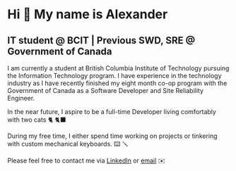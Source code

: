 Hi 👋 My name is Alexander
==========================

IT student @ BCIT | Previous SWD, SRE @ Government of Canada
-----------------------------------------

I am currently a student at British Columbia Institute of Technology pursuing the Information Technology program. I have experience in the technology industry as I have recently finished my eight month co-op program with the Government of Canada as a Software Developer and Site Reliability Engineer.

In the near future, I aspire to be a full-time Developer living comfortably with two cats 🐈 🐈‍⬛

During my free time, I either spend time working on projects or tinkering with custom mechanical keyboards. ⌨️ 🪛

Please feel free to contact me via [LinkedIn](https://www.linkedin.com/in/alexander-amog/) or [email](mailto:aamog@my.bcit.ca) ✉️
